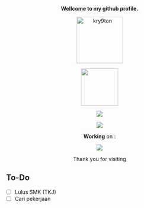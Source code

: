 <p align="center"><strong>Wellcome to my github profile.</strong></p>
<p align="center"><img width="125" src="https://komarev.com/ghpvc/?username=kry9ton&style=flat-square&color=red" alt="kry9ton"></p>
<p align="center"><img width="100" src="https://github.githubassets.com/images/mona-whisper.gif"></p>
<p align="center"><a href="https://github.com/Kry9toN"><img src="https://github-readme-stats.vercel.app/api?username=Kry9toN&show_icons=true&theme=dracula"></a></p>
<p align="center"><a href="https://github.com/Kry9toN"><img src="https://github-readme-stats.vercel.app/api/wakatime?username=kry9ton&theme=dracula"></a></p>
<p align="center"><strong>Working</strong> on :</p>
<p align="center"><a href="https://github.com/Komodo-OS-Rom/manifest"><img src="https://github-readme-stats.vercel.app/api/pin/?username=Komodo-OS-Rom&repo=manifest&theme=dracula&show_owner=true"></a></p>
<p align="center">Thank you for visiting</p>

## To-Do
- [ ] Lulus SMK (TKJ)
- [ ] Cari pekerjaan
